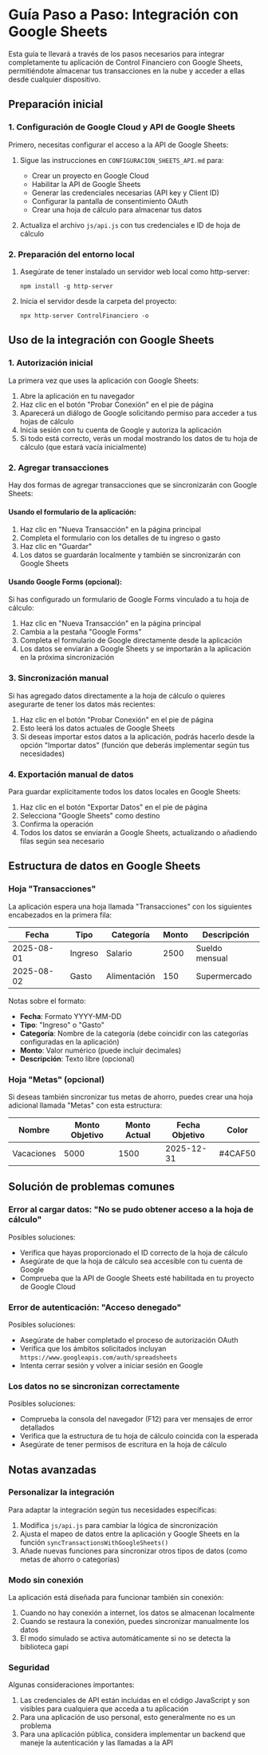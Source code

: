 # Guía Paso a Paso: Integración con Google Sheets

Esta guía te llevará a través de los pasos necesarios para integrar completamente tu aplicación de Control Financiero con Google Sheets, permitiéndote almacenar tus transacciones en la nube y acceder a ellas desde cualquier dispositivo.

## Preparación inicial

### 1. Configuración de Google Cloud y API de Google Sheets

Primero, necesitas configurar el acceso a la API de Google Sheets:

1. Sigue las instrucciones en `CONFIGURACION_SHEETS_API.md` para:

   - Crear un proyecto en Google Cloud
   - Habilitar la API de Google Sheets
   - Generar las credenciales necesarias (API key y Client ID)
   - Configurar la pantalla de consentimiento OAuth
   - Crear una hoja de cálculo para almacenar tus datos

2. Actualiza el archivo `js/api.js` con tus credenciales e ID de hoja de cálculo

### 2. Preparación del entorno local

1. Asegúrate de tener instalado un servidor web local como http-server:

   ```
   npm install -g http-server
   ```

2. Inicia el servidor desde la carpeta del proyecto:
   ```
   npx http-server ControlFinanciero -o
   ```

## Uso de la integración con Google Sheets

### 1. Autorización inicial

La primera vez que uses la aplicación con Google Sheets:

1. Abre la aplicación en tu navegador
2. Haz clic en el botón "Probar Conexión" en el pie de página
3. Aparecerá un diálogo de Google solicitando permiso para acceder a tus hojas de cálculo
4. Inicia sesión con tu cuenta de Google y autoriza la aplicación
5. Si todo está correcto, verás un modal mostrando los datos de tu hoja de cálculo (que estará vacía inicialmente)

### 2. Agregar transacciones

Hay dos formas de agregar transacciones que se sincronizarán con Google Sheets:

#### Usando el formulario de la aplicación:

1. Haz clic en "Nueva Transacción" en la página principal
2. Completa el formulario con los detalles de tu ingreso o gasto
3. Haz clic en "Guardar"
4. Los datos se guardarán localmente y también se sincronizarán con Google Sheets

#### Usando Google Forms (opcional):

Si has configurado un formulario de Google Forms vinculado a tu hoja de cálculo:

1. Haz clic en "Nueva Transacción" en la página principal
2. Cambia a la pestaña "Google Forms"
3. Completa el formulario de Google directamente desde la aplicación
4. Los datos se enviarán a Google Sheets y se importarán a la aplicación en la próxima sincronización

### 3. Sincronización manual

Si has agregado datos directamente a la hoja de cálculo o quieres asegurarte de tener los datos más recientes:

1. Haz clic en el botón "Probar Conexión" en el pie de página
2. Esto leerá los datos actuales de Google Sheets
3. Si deseas importar estos datos a la aplicación, podrás hacerlo desde la opción "Importar datos" (función que deberás implementar según tus necesidades)

### 4. Exportación manual de datos

Para guardar explícitamente todos los datos locales en Google Sheets:

1. Haz clic en el botón "Exportar Datos" en el pie de página
2. Selecciona "Google Sheets" como destino
3. Confirma la operación
4. Todos los datos se enviarán a Google Sheets, actualizando o añadiendo filas según sea necesario

## Estructura de datos en Google Sheets

### Hoja "Transacciones"

La aplicación espera una hoja llamada "Transacciones" con los siguientes encabezados en la primera fila:

| Fecha      | Tipo    | Categoría    | Monto | Descripción    |
| ---------- | ------- | ------------ | ----- | -------------- |
| 2025-08-01 | Ingreso | Salario      | 2500  | Sueldo mensual |
| 2025-08-02 | Gasto   | Alimentación | 150   | Supermercado   |

Notas sobre el formato:

- **Fecha**: Formato YYYY-MM-DD
- **Tipo**: "Ingreso" o "Gasto"
- **Categoría**: Nombre de la categoría (debe coincidir con las categorías configuradas en la aplicación)
- **Monto**: Valor numérico (puede incluir decimales)
- **Descripción**: Texto libre (opcional)

### Hoja "Metas" (opcional)

Si deseas también sincronizar tus metas de ahorro, puedes crear una hoja adicional llamada "Metas" con esta estructura:

| Nombre     | Monto Objetivo | Monto Actual | Fecha Objetivo | Color   |
| ---------- | -------------- | ------------ | -------------- | ------- |
| Vacaciones | 5000           | 1500         | 2025-12-31     | #4CAF50 |

## Solución de problemas comunes

### Error al cargar datos: "No se pudo obtener acceso a la hoja de cálculo"

Posibles soluciones:

- Verifica que hayas proporcionado el ID correcto de la hoja de cálculo
- Asegúrate de que la hoja de cálculo sea accesible con tu cuenta de Google
- Comprueba que la API de Google Sheets esté habilitada en tu proyecto de Google Cloud

### Error de autenticación: "Acceso denegado"

Posibles soluciones:

- Asegúrate de haber completado el proceso de autorización OAuth
- Verifica que los ámbitos solicitados incluyan `https://www.googleapis.com/auth/spreadsheets`
- Intenta cerrar sesión y volver a iniciar sesión en Google

### Los datos no se sincronizan correctamente

Posibles soluciones:

- Comprueba la consola del navegador (F12) para ver mensajes de error detallados
- Verifica que la estructura de tu hoja de cálculo coincida con la esperada
- Asegúrate de tener permisos de escritura en la hoja de cálculo

## Notas avanzadas

### Personalizar la integración

Para adaptar la integración según tus necesidades específicas:

1. Modifica `js/api.js` para cambiar la lógica de sincronización
2. Ajusta el mapeo de datos entre la aplicación y Google Sheets en la función `syncTransactionsWithGoogleSheets()`
3. Añade nuevas funciones para sincronizar otros tipos de datos (como metas de ahorro o categorías)

### Modo sin conexión

La aplicación está diseñada para funcionar también sin conexión:

1. Cuando no hay conexión a internet, los datos se almacenan localmente
2. Cuando se restaura la conexión, puedes sincronizar manualmente los datos
3. El modo simulado se activa automáticamente si no se detecta la biblioteca gapi

### Seguridad

Algunas consideraciones importantes:

1. Las credenciales de API están incluidas en el código JavaScript y son visibles para cualquiera que acceda a tu aplicación
2. Para una aplicación de uso personal, esto generalmente no es un problema
3. Para una aplicación pública, considera implementar un backend que maneje la autenticación y las llamadas a la API

